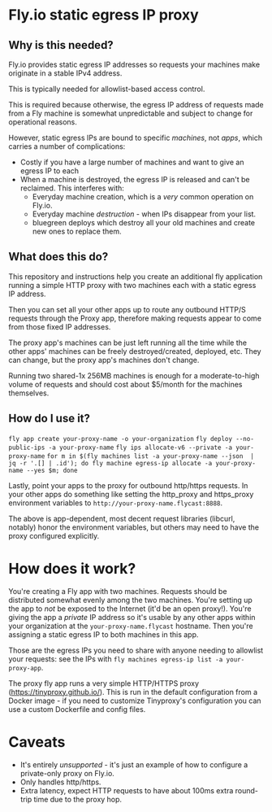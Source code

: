 # Fly.io static egress IP proxy

## Why is this needed?

Fly.io provides static egress IP addresses so requests your machines make
originate in a stable IPv4 address.

This is typically needed for allowlist-based access control.

This is required because otherwise, the egress IP address of requests made from
a Fly machine is somewhat unpredictable and subject to change for operational
reasons.

However, static egress IPs are bound to specific _machines_, not _apps_, which
carries a number of complications:

* Costly if you have a large number of machines and want to give an egress IP
  to each
* When a machine is destroyed, the egress IP is released and can't be
  reclaimed. This interferes with:
    * Everyday machine creation, which is a _very_ common operation on Fly.io.
    * Everyday machine _destruction_ - when IPs disappear from your list.
    * bluegreen deploys which destroy all your old machines and create new ones
      to replace them.

## What does this do?
This repository and instructions help you create an additional fly application
running a simple HTTP proxy with two machines each with a static egress IP
address.

Then you can set all your other apps up to route any outbound HTTP/S requests
through the Proxy app, therefore making requests appear to come from those
fixed IP addresses.

The proxy app's machines can be just left running all the time while the other
apps' machines can be freely destroyed/created, deployed, etc. They can change,
but the proxy app's machines don't change.

Running two shared-1x 256MB machines is enough for a moderate-to-high volume of
requests and should cost about $5/month for the machines themselves.



## How do I use it?

`fly app create your-proxy-name -o your-organization`
`fly deploy --no-public-ips -a your-proxy-name`
`fly ips allocate-v6 --private -a your-proxy-name`
`for m in $(fly machines list -a your-proxy-name --json  | jq -r '.[] | .id'); do fly machine egress-ip allocate -a your-proxy-name --yes $m; done`

Lastly, point your apps to the proxy for outbound http/https requests. In your
other apps do something like setting the http_proxy and https_proxy environment
variables to `http://your-proxy-name.flycast:8888`.

The above is app-dependent, most decent request libraries (libcurl, notably)
honor the environment variables, but others may need to have the proxy
configured explicitly.

# How does it work?

You're creating a Fly app with two machines. Requests should be distributed
somewhat evenly among the two machines. You're setting up the app to _not_ be
exposed to the Internet (it'd be an open proxy!). You're giving the app a
_private_ IP address so it's usable by any other apps within your organization
at the `your-proxy-name.flycast` hostname. Then you're assigning a static
egress IP to both machines in this app.

Those are the egress IPs you need to share with anyone needing to allowlist
your requests: see the IPs with `fly machines egress-ip list -a your-proxy-app`.

The proxy fly app runs a very simple HTTP/HTTPS proxy
(https://tinyproxy.github.io/). This is run in the default configuration from a
Docker image - if you need to customize Tinyproxy's configuration you can use a
custom Dockerfile and config files.

# Caveats

* It's entirely _unsupported_ - it's just an example of how to configure a
  private-only proxy on Fly.io.
* Only handles http/https.
* Extra latency, expect HTTP requests to have about 100ms extra round-trip time
  due to the proxy hop.
